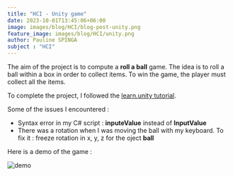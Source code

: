```yaml
---
title: "HCI - Unity game"
date: 2023-10-01T13:45:06+06:00
image: images/blog/HCI/blog-post-unity.png
feature_image: images/blog/HCI/unity.png
author: Pauline SPINGA
subject : "HCI"
---
```

The aim of the project is to compute a **roll a ball** game. The idea is to roll a ball within a box in order to collect items. To win the game, the player must collect all the items. 

To complete the project, I followed the 
[learn.unity tutorial](https://learn.unity.com/project/roll-a-ball).

Some of the issues I encountered : 

- Syntax error in my C# script : **inputeValue** instead of **InputValue**
- There was a rotation when I was moving the ball with my keyboard. To fix it : freeze rotation in x, y, z for the oject **ball** 

Here is a demo of the game : 

![demo]()




